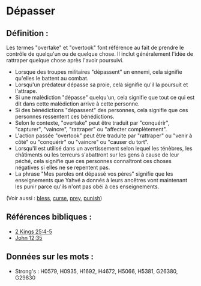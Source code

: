 # Dépasser

## Définition :

Les termes "overtake" et "overtook" font référence au fait de prendre le contrôle de quelqu'un ou de quelque chose. Il inclut généralement l'idée de rattraper quelque chose après l'avoir poursuivi.

* Lorsque des troupes militaires "dépassent" un ennemi, cela signifie qu'elles le battent au combat.
* Lorsqu'un prédateur dépasse sa proie, cela signifie qu'il la poursuit et l'attrape.
* Si une malédiction "dépasse" quelqu'un, cela signifie que tout ce qui est dit dans cette malédiction arrive à cette personne.
* Si des bénédictions "dépassent" des personnes, cela signifie que ces personnes ressentent ces bénédictions.
* Selon le contexte, "overtake" peut être traduit par "conquérir", "capturer", "vaincre", "rattraper" ou "affecter complètement".
* L'action passée "overtook" peut être traduite par "rattraper" ou "venir à côté" ou "conquérir" ou "vaincre" ou "causer du tort".
* Lorsqu'il est utilisé dans un avertissement selon lequel les ténèbres, les châtiments ou les terreurs s'abattront sur les gens à cause de leur péché, cela signifie que ces personnes connaîtront ces choses négatives si elles ne se repentent pas.
* La phrase "Mes paroles ont dépassé vos pères" signifie que les enseignements que Yahvé a donnés à leurs ancêtres vont maintenant les punir parce qu'ils n'ont pas obéi à ces enseignements.

(Voir aussi : [bless](../kt/bless.md), [curse](../kt/curse.md), [prey](../other/prey.md), [punish](../other/punish.md))

## Références bibliques :

* [2 Kings 25:4-5](rc://en/tn/help/2ki/25/04)
* [John 12:35](rc://en/tn/help/jhn/12/35)

## Données sur les mots :

* Strong's : H0579, H0935, H1692, H4672, H5066, H5381, G26380, G29830
